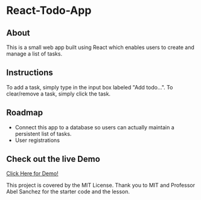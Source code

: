 # React-Todo-App

<h2>About</h2>
This is a small web app built using React which enables users to create and manage a list of tasks.

<h2>Instructions</h2>
To add a task, simply type in the input box labeled "Add todo...".
To clear/remove a task, simply click the task.

<h2>Roadmap</h2>
<ul>
<li>
Connect this app to a database so users can actually maintain a persistent list of tasks.
</li>
<li>
User registrations
</li>
</ul>

<h2>Check out the live Demo</h3>
<a href="https://eliotmatrva.github.io/React-Todo-App/">Click Here for Demo!</a>

This project is covered by the MIT License.
Thank you to MIT and Professor Abel Sanchez for the starter code and the lesson.
